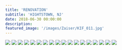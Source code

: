 ```yaml
---
title: 'RENOVATION'
subtitle: 'HIGHTSTOWN, NJ'
date: 2018-06-30 00:00:00
description: 
featured_image: '/images/Zaiser/KIF_011.jpg'
---
```


<div class="gallery" data-columns="2">
	<img src="/images/Zaiser/KIF_0001.jpg">
	<img src="/images/Zaiser/KIF_0002.jpg">
	<img src="/images/Zaiser/KIF_0003.jpg">
	<img src="/images/Zaiser/KIF_0004.jpg">
	<img src="/images/Zaiser/KIF_0005.jpg">
	<img src="/images/Zaiser/KIF_0006.jpg">
	<img src="/images/Zaiser/KIF_007.jpg">
	<img src="/images/Zaiser/KIF_011.jpg">
	<img src="/images/Zaiser/KIF_0011.jpg">
	<img src="/images/Zaiser/KIF_0012.jpg">
	<img src="/images/Zaiser/KIF_0014.jpg">
	<img src="/images/Zaiser/KIF_0015.jpg">
	<img src="/images/Zaiser/KIF_0025.jpg">
	<img src="/images/Zaiser/KIF_026.jpg">
	<img src="/images/Zaiser/KIF_0029.jpg">
	<img src="/images/Zaiser/KIF_0030.jpg">
	<img src="/images/Zaiser/KIF_0031.jpg">
	<img src="/images/Zaiser/KIF_0032.jpg">
</div>
